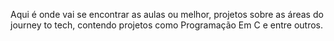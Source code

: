 Aqui é onde vai se encontrar as aulas ou melhor, projetos sobre as áreas do journey to tech, contendo projetos como Programação Em C e entre outros. 
